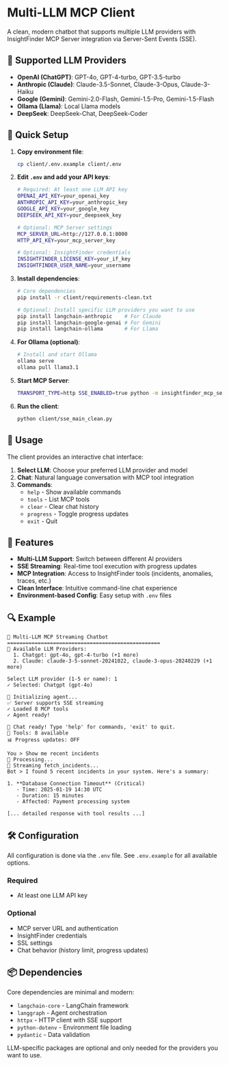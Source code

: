 # Multi-LLM MCP Client

A clean, modern chatbot that supports multiple LLM providers with InsightFinder MCP Server integration via Server-Sent Events (SSE).

## 🚀 Supported LLM Providers

- **OpenAI (ChatGPT)**: GPT-4o, GPT-4-turbo, GPT-3.5-turbo
- **Anthropic (Claude)**: Claude-3.5-Sonnet, Claude-3-Opus, Claude-3-Haiku
- **Google (Gemini)**: Gemini-2.0-Flash, Gemini-1.5-Pro, Gemini-1.5-Flash
- **Ollama (Llama)**: Local Llama models
- **DeepSeek**: DeepSeek-Chat, DeepSeek-Coder

## 🔧 Quick Setup

1. **Copy environment file**:
   ```bash
   cp client/.env.example client/.env
   ```

2. **Edit `.env` and add your API keys**:
   ```bash
   # Required: At least one LLM API key
   OPENAI_API_KEY=your_openai_key
   ANTHROPIC_API_KEY=your_anthropic_key  
   GOOGLE_API_KEY=your_google_key
   DEEPSEEK_API_KEY=your_deepseek_key
   
   # Optional: MCP Server settings
   MCP_SERVER_URL=http://127.0.0.1:8000
   HTTP_API_KEY=your_mcp_server_key
   
   # Optional: InsightFinder credentials
   INSIGHTFINDER_LICENSE_KEY=your_if_key
   INSIGHTFINDER_USER_NAME=your_username
   ```

3. **Install dependencies**:
   ```bash
   # Core dependencies
   pip install -r client/requirements-clean.txt
   
   # Optional: Install specific LLM providers you want to use
   pip install langchain-anthropic    # For Claude
   pip install langchain-google-genai # For Gemini
   pip install langchain-ollama       # For Llama
   ```

4. **For Ollama (optional)**:
   ```bash
   # Install and start Ollama
   ollama serve
   ollama pull llama3.1
   ```

5. **Start MCP Server**:
   ```bash
   TRANSPORT_TYPE=http SSE_ENABLED=true python -m insightfinder_mcp_server.main
   ```

6. **Run the client**:
   ```bash
   python client/sse_main_clean.py
   ```

## 💬 Usage

The client provides an interactive chat interface:

1. **Select LLM**: Choose your preferred LLM provider and model
2. **Chat**: Natural language conversation with MCP tool integration
3. **Commands**:
   - `help` - Show available commands
   - `tools` - List MCP tools
   - `clear` - Clear chat history
   - `progress` - Toggle progress updates
   - `exit` - Quit

## 🎯 Features

- **Multi-LLM Support**: Switch between different AI providers
- **SSE Streaming**: Real-time tool execution with progress updates
- **MCP Integration**: Access to InsightFinder tools (incidents, anomalies, traces, etc.)
- **Clean Interface**: Intuitive command-line chat experience
- **Environment-based Config**: Easy setup with `.env` files

## 🔍 Example

```
🚀 Multi-LLM MCP Streaming Chatbot
==================================================
🤖 Available LLM Providers:
  1. Chatgpt: gpt-4o, gpt-4-turbo (+1 more)
  2. Claude: claude-3-5-sonnet-20241022, claude-3-opus-20240229 (+1 more)

Select LLM provider (1-5 or name): 1
✓ Selected: Chatgpt (gpt-4o)

🔧 Initializing agent...
✅ Server supports SSE streaming
✓ Loaded 8 MCP tools
✓ Agent ready!

💬 Chat ready! Type 'help' for commands, 'exit' to quit.
🔧 Tools: 8 available
📊 Progress updates: OFF

You > Show me recent incidents
🤔 Processing...
🔧 Streaming fetch_incidents...
Bot > I found 5 recent incidents in your system. Here's a summary:

1. **Database Connection Timeout** (Critical)
   - Time: 2025-01-19 14:30 UTC
   - Duration: 15 minutes
   - Affected: Payment processing system

[... detailed response with tool results ...]
```

## 🛠️ Configuration

All configuration is done via the `.env` file. See `.env.example` for all available options.

### Required
- At least one LLM API key

### Optional  
- MCP server URL and authentication
- InsightFinder credentials
- SSL settings
- Chat behavior (history limit, progress updates)

## 📦 Dependencies

Core dependencies are minimal and modern:
- `langchain-core` - LangChain framework
- `langgraph` - Agent orchestration
- `httpx` - HTTP client with SSE support
- `python-dotenv` - Environment file loading
- `pydantic` - Data validation

LLM-specific packages are optional and only needed for the providers you want to use.
